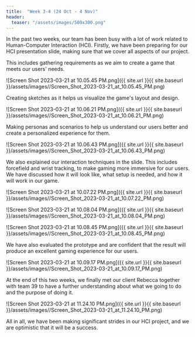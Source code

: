 ```yaml
---
title:  "Week 3-4 (24 Oct - 4 Nov)"
header:
  teaser: "/assets/images/500x300.png"
---
```


In the past two weeks, our team has been busy with a lot of work related to Human-Computer Interaction (HCI). Firstly, we have been preparing for our HCI presentation slide, making sure that we cover all aspects of our project.

This includes gathering requirements as we aim to create a game that meets our users' needs. 

![Screen Shot 2023-03-21 at 10.05.45 PM.png]({{ site.url }}{{ site.baseurl }}/assets/images//Screen_Shot_2023-03-21_at_10.05.45_PM.png)

Creating sketches as it helps us visualize the game's layout and design. 

![Screen Shot 2023-03-21 at 10.06.21 PM.png]({{ site.url }}{{ site.baseurl }}/assets/images//Screen_Shot_2023-03-21_at_10.06.21_PM.png)

Making personas and scenarios to help us understand our users better and create a personalized experience for them.

![Screen Shot 2023-03-21 at 10.06.43 PM.png]({{ site.url }}{{ site.baseurl }}/assets/images//Screen_Shot_2023-03-21_at_10.06.43_PM.png)

We also explained our interaction techniques in the slide. This includes forcefield and wrist tracking, to make gaming more immersive for our users. We have discussed how it will look like, what setup is needed, and how it will work in our game. 

![Screen Shot 2023-03-21 at 10.07.22 PM.png]({{ site.url }}{{ site.baseurl }}/assets/images//Screen_Shot_2023-03-21_at_10.07.22_PM.png)

![Screen Shot 2023-03-21 at 10.08.04 PM.png]({{ site.url }}{{ site.baseurl }}/assets/images//Screen_Shot_2023-03-21_at_10.08.04_PM.png)

![Screen Shot 2023-03-21 at 10.08.45 PM.png]({{ site.url }}{{ site.baseurl }}/assets/images//Screen_Shot_2023-03-21_at_10.08.45_PM.png)

We have also evaluated the prototype and are confident that the result will produce an excellent gaming experience for our users. 

![Screen Shot 2023-03-21 at 10.09.17 PM.png]({{ site.url }}{{ site.baseurl }}/assets/images//Screen_Shot_2023-03-21_at_10.09.17_PM.png)

At the end of this two weeks, we finally met our client Rebecca together with team 39 to have a further understanding about what we going to do and the purpose of doing it. 

![Screen Shot 2023-03-21 at 11.24.10 PM.png]({{ site.url }}{{ site.baseurl }}/assets/images//Screen_Shot_2023-03-21_at_11.24.10_PM.png)

All in all, we have been making significant strides in our HCI project, and we are optimistic that it will be a success.